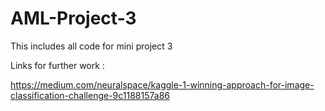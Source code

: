 # AML-Project-3
This includes all code for mini project 3

Links for further work :

https://medium.com/neuralspace/kaggle-1-winning-approach-for-image-classification-challenge-9c1188157a86
